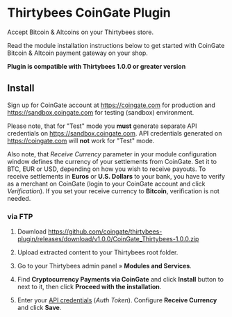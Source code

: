# Thirtybees CoinGate Plugin

Accept Bitcoin & Altcoins on your Thirtybees store.

Read the module installation instructions below to get started with CoinGate Bitcoin & Altcoin payment gateway on your shop.

**Plugin is compatible with Thirtybees 1.0.0 or greater version**

## Install

Sign up for CoinGate account at <https://coingate.com> for production and <https://sandbox.coingate.com> for testing (sandbox) environment.

Please note, that for "Test" mode you **must** generate separate API credentials on <https://sandbox.coingate.com>. API credentials generated on <https://coingate.com> will **not** work for "Test" mode.

Also note, that *Receive Currency* parameter in your module configuration window defines the currency of your settlements from CoinGate. Set it to BTC, EUR or USD, depending on how you wish to receive payouts. To receive settlements in **Euros** or **U.S. Dollars** to your bank, you have to verify as a merchant on CoinGate (login to your CoinGate account and click *Verification*). If you set your receive currency to **Bitcoin**, verification is not needed.

### via FTP

1. Download <https://github.com/coingate/thirtybees-plugin/releases/download/v1.0.0/CoinGate_Thirtybees-1.0.0.zip>

2. Upload extracted content to your Thirtybees root folder.

3. Go to your Thirtybees admin panel » **Modules and Services**.

4. Find **Cryptocurrency Payments via CoinGate** and click **Install** button to next to it, then click **Proceed with the installation**.

5. Enter your [API credentials](https://support.coingate.com/en/42/how-can-i-create-coingate-api-credentials) (*Auth Token*). Configure **Receive Currency** and click **Save**.

